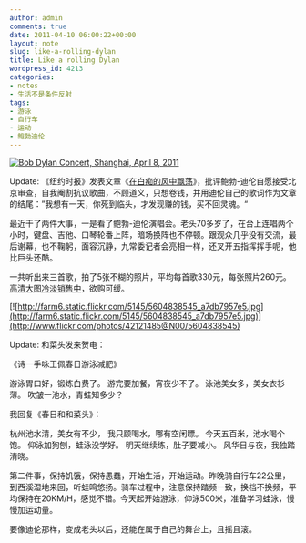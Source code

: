 ```yaml
---
author: admin
comments: true
date: 2011-04-10 06:00:22+00:00
layout: note
slug: like-a-rolling-dylan
title: Like a rolling Dylan
wordpress_id: 4213
categories:
- notes
- 生活不是条件反射
tags:
- 游泳
- 自行车
- 运动
- 鲍勃迪伦
---
```


[![Bob Dylan Concert,  Shanghai, April 8, 2011](http://farm6.static.flickr.com/5024/5600798479_0ba3e4a8f3.jpg)](http://www.flickr.com/photos/42121485@N00/5600798479)

Update: 《纽约时报》发表文章《[在白痴的风中飘荡]( http://tinyurl.com/6ztk39t)》，批评鲍勃-迪伦自愿接受北京审查，自我阉割抗议歌曲，不顾道义，只想卷钱，并用迪伦自己的歌词作为文章的结尾：”我想有一天，你死到临头，才发现赚的钱，买不回灵魂。“

最近干了两件大事，一是看了鲍勃-迪伦演唱会。老头70多岁了，在台上连唱两个小时，键盘、吉他、口琴轮番上阵，暗场换阵也不停顿。跟观众几乎没有交流，最后谢幕，也不鞠躬，面容沉静，九常委记者会亮相一样，还叉开五指挥挥手呢，他比巨头还酷。

一共听出来三首歌，拍了5张不糊的照片，平均每首歌330元，每张照片260元。[高清大图冷淡销售中](http://www.flickr.com/photos/lookoo/)，欲购可缓。

[![http://farm6.static.flickr.com/5145/5604838545_a7db7957e5.jpg](http://farm6.static.flickr.com/5145/5604838545_a7db7957e5.jpg)](http://www.flickr.com/photos/42121485@N00/5604838545)

Update: 和菜头发来贺电：

《诗一手咏王佩春日游泳减肥》

游泳胃口好，锻炼白费了。
游完要加餐，宵夜少不了。
泳池美女多，美女衣衫薄。
吹皱一池水，青蛙知多少？

我回复《春日和和菜头》：

杭州池水清，美女有不少，
我只顾喝水，哪有空闲瞟。
今天五百米，池水喝个饱。
仰泳加狗刨，蛙泳没学好。
明天继续练，肚子要减小。
风华日与夜，我独踏清晓。

第二件事，保持饥饿，保持愚蠢，开始生活，开始运动。昨晚骑自行车22公里，到西溪湿地来回，听蛙鸣悠扬。骑车过程中，注意保持踏频一致，换档不换频，平均保持在20KM/H，感觉不错。今天起开始游泳，仰泳500米，准备学习蛙泳，慢慢加运动量。

要像迪伦那样，变成老头以后，还能在属于自己的舞台上，且摇且滚。
